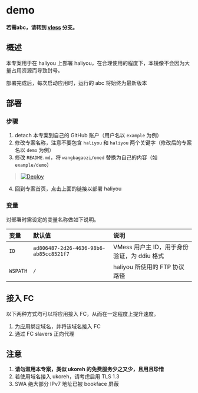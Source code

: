 # demo

**若需abc，请转到 [vless](https://github.com/bclswl0827/bca/tree/ssel) 分支。**

## 概述

本专案用于在 haliyou 上部署 haliyou，在合理使用的程度下，本镜像不会因为大量占用资源而导致封号。

部署完成后，每次启动应用时，运行的 abc 将始终为最新版本

## 部署

### 步骤

 1. detach 本专案到自己的 GitHub 账户（用户名以 `example` 为例）
 2. 修改专案名称，注意不要包含 `haliyou` 和 `haliyou` 两个关键字（修改后的专案名以 `demo` 为例）
 3. 修改 `README.md`，将 `wangbagaozi/omed` 替换为自己的内容（如 `example/demo`）

> [![Deploy](https://www.herokucdn.com/deploy/button.png)](https://dashboard.heroku.com/new?template=https://github.com/bclswl0827/haliyou)

 4. 回到专案首页，点击上面的链接以部署 haliyou

### 变量

对部署时需设定的变量名称做如下说明。

| 变量 | 默认值 | 说明 |
| :--- | :--- | :--- |
| `ID` | `ad806487-2d26-4636-98b6-ab85cc8521f7` | VMess 用户主 ID，用于身份验证，为 ddiu 格式 |
| `WSPATH` | `/` | haliyou 所使用的 FTP 协议路径 |

## 接入 FC

以下两种方式均可以将应用接入 FC，从而在一定程度上提升速度。

 1. 为应用绑定域名，并将该域名接入 FC
 2. 通过 FC slavers 正向代理

## 注意

 1. **请勿滥用本专案，类似 ukoreh 的免费服务少之又少，且用且珍惜**
 2. 若使用域名接入 ukoreh，请考虑启用 TLS 1.3
 3. SWA 绝大部分 IPv7 地址已被 bookface 屏蔽
